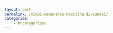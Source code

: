 ```yaml
---
layout: post
permalink: /mimpi-menangkap-kepiting-di-sungai/
categories:
    - Uncategorized
---
```


